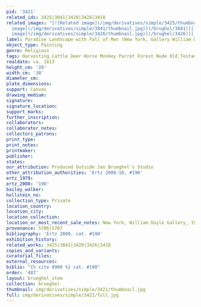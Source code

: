 ```yaml
---
pid: '3421'
related_ids: 3425|3841|3420|3426|3418
related_images: "[![Related image](/img/derivatives/simple/3425/thumbnail.jpg)](/brughel/3425)|[![Related
  image](/img/derivatives/simple/3841/thumbnail.jpg)](/brughel/3841)|[![Related image](/img/derivatives/simple/3420/thumbnail.jpg)](/brughel/3420)|[![Related
  image](/img/derivatives/simple/3426/thumbnail.jpg)](/brughel/3426)|[![Related image](/img/derivatives/simple/3418/thumbnail.jpg)](/brughel/3418)"
label: Paradise Landscape with Fall of Man (New York, Gallery William Doyle)
object_type: Painting
genre: Religious
tags: Harvesting Cattle Deer Horse Monkey Parrot Forest Nude Old_Testament Paradise
realdate: ca. 1613
height_cm: '28'
width_cm: '38'
diameter_cm: 
plate_dimensions: 
support: Canvas
drawing_medium: 
signature: 
signature_location: 
support_marks: 
further_inscription: 
collaborators: 
collaborator_notes: 
collectors_patrons: 
print_type: 
print_notes: 
printmaker: 
publisher: 
states: 
our_attribution: Produced Outside Jan Brueghel's Studio
other_attribution_authorities: 'Ertz 2008-10, #190'
ertz_1979: 
ertz_2008: '190'
bailey_walker: 
hollstein_no: 
collection_type: Private
location_country: 
location_city: 
location_collection: 
location_or_most_recent_sale_notes: New York, William Doyle Gallery, 1984
provenance: 5706|5707
bibliography: 'Ertz 2008, cat. #190'
exhibition_history: 
related_works: 3425|3841|3420|3426|3418
copies_and_variants: 
curatorial_files: 
external_resources: 
biblio: "{% cite 8900 %} cat. #190"
order: '487'
layout: brueghel_item
collection: brueghel
thumbnail: img/derivatives/simple/3421/thumbnail.jpg
full: img/derivatives/simple/3421/full.jpg
---
```

